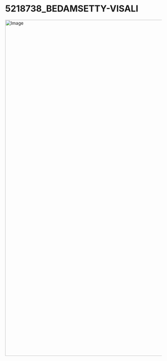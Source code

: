 # 5218738_BEDAMSETTY-VISALI
<img width="1920" height="1080" alt="Image" src="https://github.com/user-attachments/assets/16a105d5-8e5d-4882-81f4-abc5adac0ceb" />

